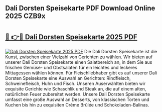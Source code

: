 ## Dali Dorsten Speisekarte PDF Download Online 2025 CZB9x

# <h2><a href="http://gccl59h.nevu.top/?p=Dali+Dorsten+Speisekarte">🔗 👉🔴 Dali Dorsten Speisekarte 2025 PDF</a></h2>

[![Dali Dorsten Speisekarte 2025 PDF](https://i.imgur.com/dBaPXMq.png)](http://gccl59h.nevu.top/?p=Dali+Dorsten+Speisekarte)
Die Dali Dorsten Speisekarte ist die Kunst, zwischen einer Vielzahl von Gerichten zu wählen. Wir bieten auf unserer Dali Dorsten Speisekarte einen Salatbereich an, in dem Sie aus frischen Gemüse- und Obstsalaten für ein leichtes und leckeres Mittagessen wählen können. Für Fleischliebhaber gibt es auf unserer Dali Dorsten Speisekarte eine Auswahl an Gerichten: Rindfleisch, Schweinefleisch, Huhn und Fisch. Unseren Auserwählten bieten wir exquisite Gerichte wie Schaschlik und Steak an, die auf einem alten, natürlichen Feuer zubereitet werden. Unsere Dali Dorsten Speisekarte umfasst eine große Auswahl an Desserts, von klassischen Torten und Kuchen bis hin zu exquisiten Crème Brûlée und Schokoladen-Balinas.
